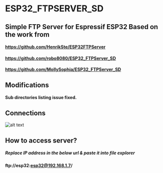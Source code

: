 # ESP32_FTPSERVER_SD

## Simple FTP Server for Espressif ESP32 Based on the work from
#### https://github.com/HenrikSte/ESP32FTPServer
#### https://github.com/robo8080/ESP32_FTPServer_SD
#### https://github.com/MollySophia/ESP32_FTPServer_SD

## Modifications
#### Sub directories listing issue fixed.

## Connections
![alt text](https://github.com/techworldthink/ESP32_FTPSERVER_SD/raw/main/Images/sd_esp32_connections.png)

## How to access server?
##### Replace IP address in the below url & paste it into file explorer
#### ftp://esp32:esp32@192.168.1.7/
